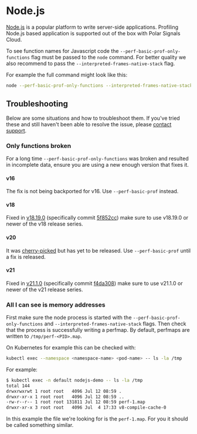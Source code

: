 # Node.js

[Node.js](https://nodejs.org) is a popular platform to write server-side applications.
Profiling Node.js based application is supported out of the box with Polar Signals Cloud.

To see function names for Javascript code the `--perf-basic-prof-only-functions` flag must be passed to the `node` command. 
For better quality we also recommend to pass the `--interpreted-frames-native-stack` flag.

For example the full command might look like this:

```bash
node --perf-basic-prof-only-functions --interpreted-frames-native-stack main.js
```

## Troubleshooting

Below are some situations and how to troubleshoot them. If you've tried these and still haven't been able to resolve the issue, please [contact support](/docs/contact-support).

### Only functions broken

For a long time `--perf-basic-prof-only-functions` was broken and resulted in incomplete data, ensure you are using a new enough version that fixes it. 

#### v16

The fix is not being backported for v16. Use `--perf-basic-prof` instead.

#### v18

Fixed in [v18.19.0](https://github.com/nodejs/node/releases/tag/v18.19.0) (specifically commit [5f852cc](https://github.com/nodejs/node/commit/5f852cc9fe10198e730a9e7c13a1133ba3fd131b)) make sure to use v18.19.0 or newer of the v18 release series.

#### v20

It was [cherry-picked](https://github.com/nodejs/node/pull/50345) but has yet to be released. Use `--perf-basic-prof` until a fix is released.

#### v21

Fixed in [v21.1.0](https://github.com/nodejs/node/releases/tag/v21.1.0) (specifically commit [f4da308](https://github.com/nodejs/node/commit/f4da308f8d)) make sure to use v21.1.0 or newer of the v21 release series.

### All I can see is memory addresses

First make sure the node process is started with the `--perf-basic-prof-only-functions` and `--interpreted-frames-native-stack` flags.
Then check that the process is successfully writing a perfmap. 
By default, perfmaps are written to `/tmp/perf-<PID>.map`.

On Kubernetes for example this can be checked with:

```bash
kubectl exec --namespace <namespace-name> <pod-name> -- ls -la /tmp
```

For example:

```bash
$ kubectl exec -n default nodejs-demo -- ls -la /tmp
total 144
drwxrwxrwt 1 root root   4096 Jul 12 08:59 .
drwxr-xr-x 1 root root   4096 Jul 12 08:59 ..
-rw-r--r-- 1 root root 131811 Jul 12 08:59 perf-1.map
drwxr-xr-x 3 root root   4096 Jul  4 17:33 v8-compile-cache-0
```

In this example the file we're looking for is the `perf-1.map`. 
For you it should be called something similar.
